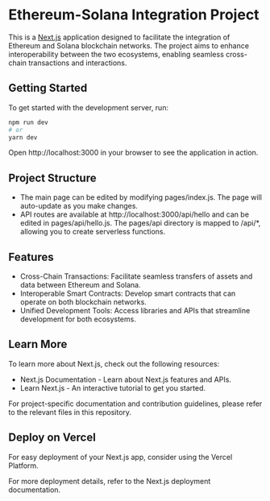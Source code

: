 # Ethereum-Solana Integration Project

This is a [Next.js](https://nextjs.org/) application designed to facilitate the integration of Ethereum and Solana blockchain networks. The project aims to enhance interoperability between the two ecosystems, enabling seamless cross-chain transactions and interactions.

## Getting Started

To get started with the development server, run:

```bash
npm run dev
# or
yarn dev
```

Open http://localhost:3000 in your browser to see the application in action.

## Project Structure

- The main page can be edited by modifying pages/index.js. The page will auto-update as you make changes.
- API routes are available at http://localhost:3000/api/hello and can be edited in pages/api/hello.js. The pages/api directory is mapped to /api/*, allowing you to create serverless functions.

## Features
- Cross-Chain Transactions: Facilitate seamless transfers of assets and data between Ethereum and Solana.
- Interoperable Smart Contracts: Develop smart contracts that can operate on both blockchain networks.
- Unified Development Tools: Access libraries and APIs that streamline development for both ecosystems.

## Learn More
To learn more about Next.js, check out the following resources:

- Next.js Documentation - Learn about Next.js features and APIs.
- Learn Next.js - An interactive tutorial to get you started.

For project-specific documentation and contribution guidelines, please refer to the relevant files in this repository.

## Deploy on Vercel
For easy deployment of your Next.js app, consider using the Vercel Platform.

For more deployment details, refer to the Next.js deployment documentation.
